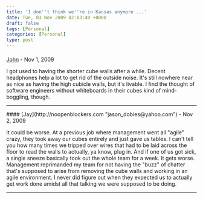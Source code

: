 ```yaml
---
title: 'I don''t think we''re in Kansas anymore ...'
date: Tue, 03 Nov 2009 02:03:40 +0000
draft: false
tags: [Personal]
categories: [Personal]
type: post
---
```



#### 
[John]( "wregglej@gmail.com") - <time datetime="2009-11-02 23:48:46">Nov 1, 2009</time>

I got used to having the shorter cube walls after a while. Decent headphones help a lot to get rid of the outside noise. It's still nowhere near as nice as having the high cubicle walls, but it's livable. I find the thought of software engineers without whiteboards in their cubes kind of mind-boggling, though.
<hr />
#### 
[Jay](http://noopenblockers.com "jason_dobies@yahoo.com") - <time datetime="2009-11-03 09:05:05">Nov 2, 2009</time>

It could be worse. At a previous job where management went all "agile" crazy, they took away our cubes entirely and just gave us tables. I can't tell you how many times we tripped over wires that had to be laid across the floor to read the walls to actually, ya know, plug in. And if one of us got sick, a single sneeze basically took out the whole team for a week. It gets worse. Management reprimanded my team for not having the "buzz" of chatter that's supposed to arise from removing the cube walls and working in an agile environment. I never did figure out when they expected us to actually get work done amidst all that talking we were supposed to be doing.
<hr />
